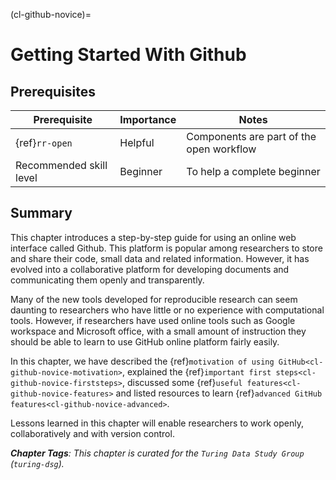 (cl-github-novice)=
# Getting Started With Github

## Prerequisites

| Prerequisite |  Importance  |  Notes  |
| ---------------- |------------------ | --------- |
| {ref}`rr-open` | Helpful | Components are part of the open workflow |
| Recommended skill level | Beginner   | To help a complete beginner |

## Summary

This chapter introduces a step-by-step guide for using an online web interface called Github.
This platform is popular among researchers to store and share their code, small data and related information.
However, it has evolved into a collaborative platform for developing documents and communicating them openly and transparently.

Many of the new tools developed for reproducible research can seem daunting to researchers who have little or no experience with computational tools.
However, if researchers have used online tools such as Google workspace and Microsoft office, with a small amount of instruction they should be able to learn to use GitHub online platform fairly easily.

In this chapter, we have described the {ref}`motivation of using GitHub<cl-github-novice-motivation>`, explained the {ref}`important first steps<cl-github-novice-firststeps>`, discussed some {ref}`useful features<cl-github-novice-features>` and listed resources to learn {ref}`advanced GitHub features<cl-github-novice-advanced>`.

Lessons learned in this chapter will enable researchers to work openly, collaboratively and with version control.

***Chapter Tags**: This chapter is curated for the `Turing Data Study Group` (`turing-dsg`).*
